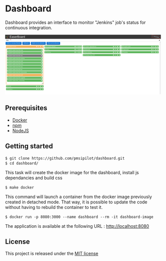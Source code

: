 # Dashboard

Dashboard provides an interface to monitor "Jenkins" job's status for continuous integration.

![dashboard screenshot](resources/images/dashboard.png)

## Prerequisites
* [Docker](https://docs.docker.com/)
* [npm](https://www.npmjs.com/get-npm)
* [NodeJS](https://nodejs.org/en/)

## Getting started
```
$ git clone https://github.com/pmsipilot/dashboard.git
$ cd dashboard/
```

This task will create the docker image for the dashboard, install js dependancies and build css
```
$ make docker
```

This command will launch a container from the docker image previously created in detached mode. That way, it is possible to update the code without having to rebuild the container to test it.
```
$ docker run -p 8080:3000 --name dashboard --rm -it dashboard-image
```

The application is available at the following URL : [http://localhost:8080](http://localhost:8080)

## License
This project is released under the [MIT license](LICENSE)
